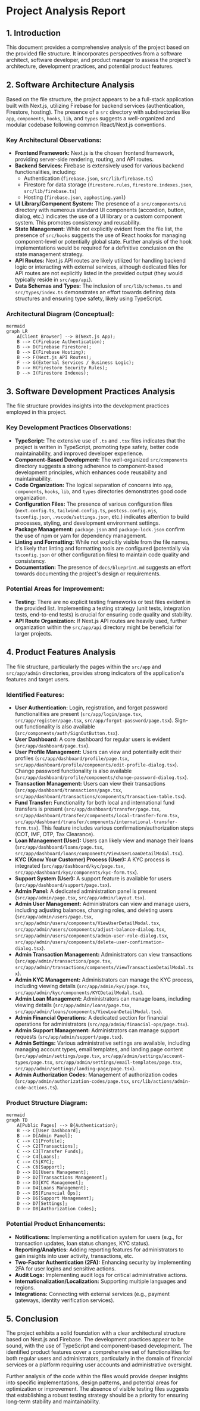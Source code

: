 # Project Analysis Report

## 1. Introduction

This document provides a comprehensive analysis of the project based on the provided file structure. It incorporates perspectives from a software architect, software developer, and product manager to assess the project's architecture, development practices, and potential product features.

## 2. Software Architecture Analysis

Based on the file structure, the project appears to be a full-stack application built with Next.js, utilizing Firebase for backend services (authentication, Firestore, hosting). The presence of a `src` directory with subdirectories like `app`, `components`, `hooks`, `lib`, and `types` suggests a well-organized and modular codebase following common React/Next.js conventions.

### Key Architectural Observations:

*   **Frontend Framework:** Next.js is the chosen frontend framework, providing server-side rendering, routing, and API routes.
*   **Backend Services:** Firebase is extensively used for various backend functionalities, including:
    *   Authentication (`firebase.json`, `src/lib/firebase.ts`)
    *   Firestore for data storage (`firestore.rules`, `firestore.indexes.json`, `src/lib/firebase.ts`)
    *   Hosting (`firebase.json`, `apphosting.yaml`)
*   **UI Library/Component System:** The presence of a `src/components/ui` directory with numerous standard UI components (accordion, button, dialog, etc.) indicates the use of a UI library or a custom component system. This promotes consistency and reusability.
*   **State Management:** While not explicitly evident from the file list, the presence of `src/hooks` suggests the use of React hooks for managing component-level or potentially global state. Further analysis of the hook implementations would be required for a definitive conclusion on the state management strategy.
*   **API Routes:** Next.js API routes are likely utilized for handling backend logic or interacting with external services, although dedicated files for API routes are not explicitly listed in the provided output (they would typically reside in `src/app/api`).
*   **Data Schemas and Types:** The inclusion of `src/lib/schemas.ts` and `src/types/index.ts` demonstrates an effort towards defining data structures and ensuring type safety, likely using TypeScript.

### Architectural Diagram (Conceptual):
```
mermaid
graph LR
    A[Client Browser] --> B(Next.js App);
    B --> C(Firebase Authentication);
    B --> D(Firebase Firestore);
    B --> E(Firebase Hosting);
    B --> F(Next.js API Routes);
    F --> G(External Services / Business Logic);
    D --> H(Firestore Security Rules);
    D --> I(Firestore Indexes);
```
## 3. Software Development Practices Analysis

The file structure provides insights into the development practices employed in this project.

### Key Development Practices Observations:

*   **TypeScript:** The extensive use of `.ts` and `.tsx` files indicates that the project is written in TypeScript, promoting type safety, better code maintainability, and improved developer experience.
*   **Component-Based Development:** The well-organized `src/components` directory suggests a strong adherence to component-based development principles, which enhances code reusability and maintainability.
*   **Code Organization:** The logical separation of concerns into `app`, `components`, `hooks`, `lib`, and `types` directories demonstrates good code organization.
*   **Configuration Files:** The presence of various configuration files (`next.config.ts`, `tailwind.config.ts`, `postcss.config.mjs`, `tsconfig.json`, `.vscode/settings.json`, etc.) indicates attention to build processes, styling, and development environment settings.
*   **Package Management:** `package.json` and `package-lock.json` confirm the use of npm or yarn for dependency management.
*   **Linting and Formatting:** While not explicitly visible from the file names, it's likely that linting and formatting tools are configured (potentially via `tsconfig.json` or other configuration files) to maintain code quality and consistency.
*   **Documentation:** The presence of `docs/blueprint.md` suggests an effort towards documenting the project's design or requirements.

### Potential Areas for Improvement:

*   **Testing:** There are no explicit testing frameworks or test files evident in the provided list. Implementing a testing strategy (unit tests, integration tests, end-to-end tests) is crucial for ensuring code quality and stability.
*   **API Route Organization:** If Next.js API routes are heavily used, further organization within the `src/app/api` directory might be beneficial for larger projects.

## 4. Product Features Analysis

The file structure, particularly the pages within the `src/app` and `src/app/admin` directories, provides strong indicators of the application's features and target users.

### Identified Features:

*   **User Authentication:** Login, registration, and forgot password functionalities are present (`src/app/login/page.tsx`, `src/app/register/page.tsx`, `src/app/forgot-password/page.tsx`). Sign-out functionality is also available (`src/components/auth/SignOutButton.tsx`).
*   **User Dashboard:** A core dashboard for regular users is evident (`src/app/dashboard/page.tsx`).
*   **User Profile Management:** Users can view and potentially edit their profiles (`src/app/dashboard/profile/page.tsx`, `src/app/dashboard/profile/components/edit-profile-dialog.tsx`). Change password functionality is also available (`src/app/dashboard/profile/components/change-password-dialog.tsx`).
*   **Transaction Management:** Users can view their transactions (`src/app/dashboard/transactions/page.tsx`, `src/app/dashboard/transactions/components/transaction-table.tsx`).
*   **Fund Transfer:** Functionality for both local and international fund transfers is present (`src/app/dashboard/transfer/page.tsx`, `src/app/dashboard/transfer/components/local-transfer-form.tsx`, `src/app/dashboard/transfer/components/international-transfer-form.tsx`). This feature includes various confirmation/authorization steps (COT, IMF, OTP, Tax Clearance).
*   **Loan Management (User):** Users can likely view and manage their loans (`src/app/dashboard/loans/page.tsx`, `src/app/dashboard/loans/components/ViewUserLoanDetailModal.tsx`).
*   **KYC (Know Your Customer) Process (User):** A KYC process is integrated (`src/app/dashboard/kyc/page.tsx`, `src/app/dashboard/kyc/components/kyc-form.tsx`).
*   **Support System (User):** A support feature is available for users (`src/app/dashboard/support/page.tsx`).
*   **Admin Panel:** A dedicated administration panel is present (`src/app/admin/page.tsx`, `src/app/admin/layout.tsx`).
*   **Admin User Management:** Administrators can view and manage users, including adjusting balances, changing roles, and deleting users (`src/app/admin/users/page.tsx`, `src/app/admin/users/components/ViewUserDetailModal.tsx`, `src/app/admin/users/components/adjust-balance-dialog.tsx`, `src/app/admin/users/components/admin-user-role-dialog.tsx`, `src/app/admin/users/components/delete-user-confirmation-dialog.tsx`).
*   **Admin Transaction Management:** Administrators can view transactions (`src/app/admin/transactions/page.tsx`, `src/app/admin/transactions/components/ViewTransactionDetailModal.tsx`).
*   **Admin KYC Management:** Administrators can manage the KYC process, including viewing details (`src/app/admin/kyc/page.tsx`, `src/app/admin/kyc/components/KYCDetailModal.tsx`).
*   **Admin Loan Management:** Administrators can manage loans, including viewing details (`src/app/admin/loans/page.tsx`, `src/app/admin/loans/components/ViewLoanDetailModal.tsx`).
*   **Admin Financial Operations:** A dedicated section for financial operations for administrators (`src/app/admin/financial-ops/page.tsx`).
*   **Admin Support Management:** Administrators can manage support requests (`src/app/admin/support/page.tsx`).
*   **Admin Settings:** Various administrative settings are available, including managing account types, email templates, and landing page content (`src/app/admin/settings/page.tsx`, `src/app/admin/settings/account-types/page.tsx`, `src/app/admin/settings/email-templates/page.tsx`, `src/app/admin/settings/landing-page/page.tsx`).
*   **Admin Authorization Codes:** Management of authorization codes (`src/app/admin/authorization-codes/page.tsx`, `src/lib/actions/admin-code-actions.ts`).

### Product Structure Diagram:
```
mermaid
graph TD
    A[Public Pages] --> B{Authentication};
    B --> C[User Dashboard];
    B --> D[Admin Panel];
    C --> C1[Profile];
    C --> C2[Transactions];
    C --> C3[Transfer Funds];
    C --> C4[Loans];
    C --> C5[KYC];
    C --> C6[Support];
    D --> D1[Users Management];
    D --> D2[Transactions Management];
    D --> D3[KYC Management];
    D --> D4[Loans Management];
    D --> D5[Financial Ops];
    D --> D6[Support Management];
    D --> D7[Settings];
    D --> D8[Authorization Codes];
```
### Potential Product Enhancements:

*   **Notifications:** Implementing a notification system for users (e.g., for transaction updates, loan status changes, KYC status).
*   **Reporting/Analytics:** Adding reporting features for administrators to gain insights into user activity, transactions, etc.
*   **Two-Factor Authentication (2FA):** Enhancing security by implementing 2FA for user logins and sensitive actions.
*   **Audit Logs:** Implementing audit logs for critical administrative actions.
*   **Internationalization/Localization:** Supporting multiple languages and regions.
*   **Integrations:** Connecting with external services (e.g., payment gateways, identity verification services).

## 5. Conclusion

The project exhibits a solid foundation with a clear architectural structure based on Next.js and Firebase. The development practices appear to be sound, with the use of TypeScript and component-based development. The identified product features cover a comprehensive set of functionalities for both regular users and administrators, particularly in the domain of financial services or a platform requiring user accounts and administrative oversight.

Further analysis of the code within the files would provide deeper insights into specific implementations, design patterns, and potential areas for optimization or improvement. The absence of visible testing files suggests that establishing a robust testing strategy should be a priority for ensuring long-term stability and maintainability.
